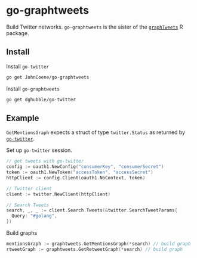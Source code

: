 # go-graphtweets

Build Twitter networks. `go-graphtweets` is the sister of the [`graphTweets`](https://github.com/JohnCoene/graphTweets) R package.

## Install

Install `go-twitter`

```bash
go get JohnCoene/go-graphtweets
```

Install `go-graphtweets`

```bash
go get dghubble/go-twitter
```

## Example

`GetMentionsGraph` expects a struct of type `twitter.Status` as returned by [`go-twitter`](https://github.com/dghubble/go-twitter).

Set up `go-twitter` session.

```go
// get tweets with go-twitter
config := oauth1.NewConfig("consumerKey", "consumerSecret")
token := oauth1.NewToken("accessToken", "accessSecret")
httpClient := config.Client(oauth1.NoContext, token)

// Twitter client
client := twitter.NewClient(httpClient)

// Search Tweets
search, _, _ := client.Search.Tweets(&twitter.SearchTweetParams{
  Query: "#golang",
})
```

Build graphs

```go
mentionsGraph := graphtweets.GetMentionsGraph(*search) // build graph
rtweetGraph := graphtweets.GetRetweetGraph(*search) // build graph
```